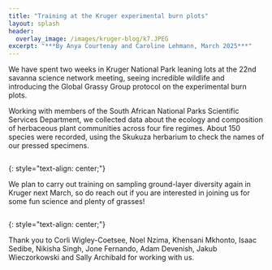 ```yaml
---
title: "Training at the Kruger experimental burn plots"
layout: splash
header:
  overlay_image: /images/kruger-blog/k7.JPEG
excerpt: "***By Anya Courtenay and Caroline Lehmann, March 2025***"
---
```

We have spent two weeks in Kruger National Park leaning lots at the 22nd savanna science network meeting, seeing incredible wildlife and introducing the Global Grassy Group protocol on the experimental burn plots.

Working with members of the South African National Parks Scientific Services Department, we collected data about the ecology and composition of herbaceous plant communities across four fire regimes. About 150 species were recorded, using the Skukuza herbarium to check the names of our pressed specimens.

<figure style="width: 1000px" class="align-centre">
  <img src="{{ site.url }}{{ site.baseurl }}/images/kruger-blog/Blog images/1.png" alt="">
</figure>
{: style="text-align: center;"}

We plan to carry out training on sampling ground-layer diversity again in Kruger next March, so do reach out if you are interested in joining us for some fun science and plenty of grasses!

<figure style="width: 1000px" class="align-centre">
  <img src="{{ site.url }}{{ site.baseurl }}/images/kruger-blog/Blog images/2.png" alt="">
</figure>
{: style="text-align: center;"}

Thank you to Corli Wigley-Coetsee, Noel Nzima, Khensani Mkhonto, Isaac Sedibe, Nikisha Singh, Jone Fernando, Adam Devenish, Jakub Wieczorkowski and Sally Archibald for working with us. 


